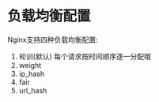 
#





# 负载均衡配置

Nginx支持四种负载均衡配置:
1. 轮训(默认)
    每个请求按时间顺序逐一分配哦
2. weight
3. ip_hash
4. fair
5. url_hash